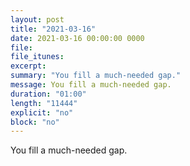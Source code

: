 ```yaml
---
layout: post
title: "2021-03-16"
date: 2021-03-16 00:00:00 0000
file:
file_itunes:
excerpt:
summary: "You fill a much-needed gap."
message: You fill a much-needed gap.
duration: "01:00"
length: "11444"
explicit: "no"
block: "no"
---
```

You fill a much-needed gap.


